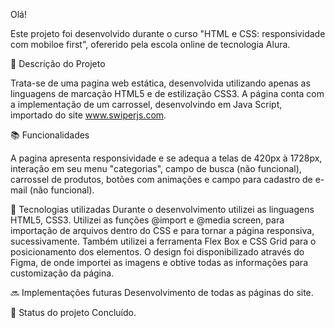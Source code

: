 Olá!

Este projeto foi desenvolvido durante o curso "HTML e CSS: responsividade com mobiloe first", ofererido pela escola online de tecnologia Alura. 


📝 Descrição do Projeto

Trata-se de uma pagina web estática, desenvolvida utilizando apenas as linguagens de marcação HTML5 e de estilização CSS3. 
A página conta com a implementação de um carrossel, desenvolvindo em Java Script, importado do site www.swiperjs.com. 


📚 Funcionalidades

A pagina apresenta responsividade e se adequa a telas de 420px à 1728px, interação em seu menu "categorias", campo de busca (não funcional), carrossel de produtos, botões com animações e campo para cadastro de e-mail (não funcional). 

🔧 Tecnologias utilizadas
Durante o desenvolvimento utilizei as linguagens HTML5, CSS3.
Utilizei as funções @import e @media screen, para importação de arquivos dentro do CSS e para tornar a página responsiva, sucessivamente. Também utilizei a ferramenta Flex Box e CSS Grid para o posicionamento dos elementos.
O design foi disponibilizado através do Figma, de onde importei as imagens e obtive todas as informações para customização da página.
 

🔜 Implementações futuras
Desenvolvimento de todas as páginas do site.

🎯 Status do projeto
Concluído.
